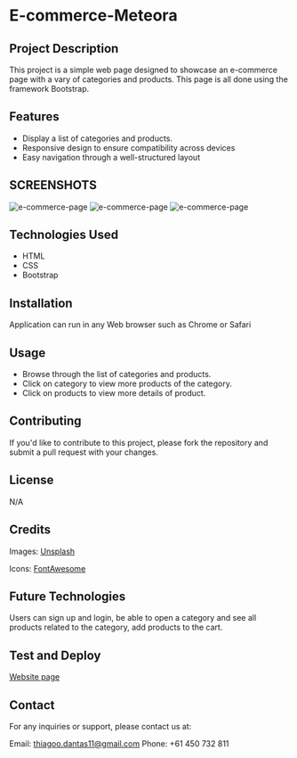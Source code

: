 # E-commerce-Meteora

## Project Description

This project is a simple web page designed to showcase an e-commerce page with a vary of categories and products. This page is all done using the framework Bootstrap.

## Features

- Display a list of categories and products.
- Responsive design to ensure compatibility across devices
- Easy navigation through a well-structured layout

## SCREENSHOTS

![e-commerce-page]()
![e-commerce-page]()
![e-commerce-page]()

## Technologies Used

- HTML
- CSS
- Bootstrap

## Installation

Application can run in any Web browser such as Chrome or Safari

## Usage

- Browse through the list of categories and products.
- Click on category to view more products of the category.
- Click on products to view more details of product.

## Contributing

If you'd like to contribute to this project, please fork the repository and submit a pull request with your changes.

## License 

N/A

## Credits

Images: [Unsplash](https://unsplash.com/)

Icons: [FontAwesome](https://fontawesome.com/)

## Future Technologies

Users can sign up and login, be able to open a category and see all products related to the category, add products to the cart.

## Test and Deploy

[Website page](https://dantas11.github.io/Pet-Adoption/)

## Contact

For any inquiries or support, please contact us at:

Email: thiagoo.dantas11@gmail.com
Phone: +61 450 732 811
